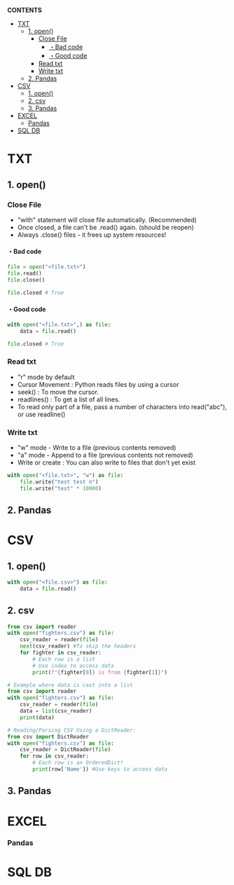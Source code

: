 **CONTENTS**
- [TXT](#txt)
  - [1. open()](#1-open)
    - [Close File](#close-file)
      - [・Bad code](#bad-code)
      - [・Good code](#good-code)
    - [Read txt](#read-txt)
    - [Write txt](#write-txt)
  - [2. Pandas](#2-pandas)
- [CSV](#csv)
  - [1. open()](#1-open-1)
  - [2. csv](#2-csv)
  - [3. Pandas](#3-pandas)
- [EXCEL](#excel)
    - [Pandas](#pandas)
- [SQL DB](#sql-db)

# TXT
## 1. open()
### Close File
- "with" statement will close file automatically. (Recommended)
- Once closed, a file can't be .read() again. (should be reopen)
- Always .close() files - it frees up system resources!
#### ・Bad code
```python
file = open("<file.txt>")
file.read()
file.close()

file.closed # True
```
#### ・Good code
```python
with open("<file.txt>",) as file:
    data = file.read()

file.closed # True
```

### Read txt
- "r" mode by default
- Cursor Movement : Python reads files by using a cursor
- seek() : To move the cursor.
- readlines() : To get a list of all lines.
- To read only part of a file, pass a number of characters into read("abc"), or use readline()

### Write txt
- "w" mode - Write to a file (previous contents removed)
- "a" mode - Append to a file (previous contents not removed)
- Write or create : You can also write to files that don't yet exist 
```python
with open("<file.txt>", "w") as file:
    file.write("test test n")
    file.write("test" * 10000)
```
## 2. Pandas


# CSV
## 1. open()
```python
with open("<file.csv>") as file:
    data = file.read()
```
## 2. csv
```python
from csv import reader
with open("fighters.csv") as file:
    csv_reader = reader(file)
    next(csv_reader) #To skip the headers
    for fighter in csv_reader:
    	# Each row is a list
    	# Use index to access data
    	print(f"{fighter[0]} is from {fighter[1]}") 

# Example where data is cast into a list
from csv import reader
with open("fighters.csv") as file:
    csv_reader = reader(file)
    data = list(csv_reader)
    print(data)

# Reading/Parsing CSV Using a DictReader:
from csv import DictReader
with open("fighters.csv") as file:
    csv_reader = DictReader(file)
    for row in csv_reader:
        # Each row is an OrderedDict!
        print(row['Name']) #Use keys to access data
```
## 3. Pandas
# EXCEL
### Pandas
# SQL DB

